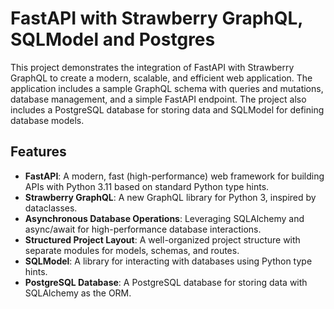 # FastAPI with Strawberry GraphQL, SQLModel and Postgres

This project demonstrates the integration of FastAPI with Strawberry GraphQL to create a modern, scalable, and efficient web application. The application includes a sample GraphQL schema with queries and mutations, database management, and a simple FastAPI endpoint. The project also includes a PostgreSQL database for storing data and SQLModel for defining database models.

## Features
- **FastAPI**: A modern, fast (high-performance) web framework for building APIs with Python 3.11 based on standard Python type hints.
- **Strawberry GraphQL**: A new GraphQL library for Python 3, inspired by dataclasses.
- **Asynchronous Database Operations**: Leveraging SQLAlchemy and async/await for high-performance database interactions.
- **Structured Project Layout**: A well-organized project structure with separate modules for models, schemas, and routes.
- **SQLModel**: A library for interacting with databases using Python type hints.
- **PostgreSQL Database**: A PostgreSQL database for storing data with SQLAlchemy as the ORM.
